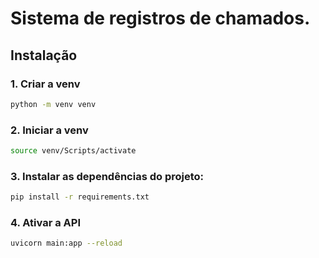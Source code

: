 # Sistema de registros de chamados.

## Instalação

### 1. Criar a venv

```bash
python -m venv venv
```

### 2. Iniciar a venv

```bash
source venv/Scripts/activate
```

### 3. Instalar as dependências do projeto:

```bash
pip install -r requirements.txt
```

### 4. Ativar a API

```bash
uvicorn main:app --reload
```
